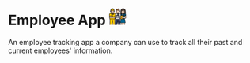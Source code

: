 # Employee App <img src="https://github.com/chandevbringino/Portfolio/blob/main/iOS/Icons/image-1024x1024.jpg" width="34">

An employee tracking app a company can use to track all their past and current employees' information.
